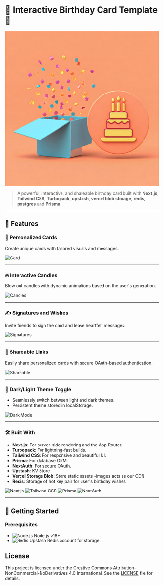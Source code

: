 # 🎉 Interactive Birthday Card Template 🎉
![Logo](public/logo.png)

> A powerful, interactive, and shareable birthday card built with **Next.js**, **Tailwind CSS**, **Turbopack**, **upstash**, **vercel blob storage**, **redis**, **postgres** and **Prisma**.

---

## 🌟 **Features**

### 🎂 **Personalized Cards**
Create unique cards with tailored visuals and messages.

![Card](https://img.icons8.com/color/96/000000/gift.png)

---

### 🔥 **Interactive Candles**
Blow out candles with dynamic animations based on the user's generation.

![Candles](https://img.icons8.com/color/96/000000/fire-element.png)

---

### ✍️ **Signatures and Wishes**
Invite friends to sign the card and leave heartfelt messages.

![Signatures](https://img.icons8.com/color/96/000000/signature.png)

---

### 🔗 **Shareable Links**
Easily share personalized cards with secure OAuth-based authentication.

![Shareable](https://img.icons8.com/color/96/000000/share--v1.png)

---

### 🎨 **Dark/Light Theme Toggle**
- Seamlessly switch between light and dark themes.
- Persistent theme stored in localStorage.

![Dark Mode](https://img.icons8.com/color/96/000000/film-noir.png)

---

### 🛠 **Built With**
- **Next.js**: For server-side rendering and the App Router.
- **Turbopack**: For lightning-fast builds.
- **Tailwind CSS**: For responsive and beautiful UI.
- **Prisma**: For database ORM.
- **NextAuth**: For secure OAuth.
- **Upstash**: KV Store
- **Vercel Storage Blob**: Store static assets -images acts as our CDN
- **Redis**: Storage of hot key pair for user's birthday wishes

![Next.js](https://img.icons8.com/color/96/000000/nextjs.png) ![Tailwind CSS](https://img.icons8.com/color/96/000000/tailwindcss.png) ![Prisma](https://img.icons8.com/color/96/000000/prisma-orm.png) ![NextAuth](https://img.icons8.com/color/96/000000/lock.png)

---

## 🚀 **Getting Started**

### Prerequisites
- ![Node.js](https://img.icons8.com/color/24/000000/nodejs.png) Node.js v18+
- ![Redis](https://img.icons8.com/color/24/000000/redis.png) Upstash Redis account for storage.


## License

This project is licensed under the Creative Commons Attribution-NonCommercial-NoDerivatives 4.0 International. See the [LICENSE](https://github.com/ericgitangu/interactive-birthday-card/blob/main/LICENSE.md) file for details.
